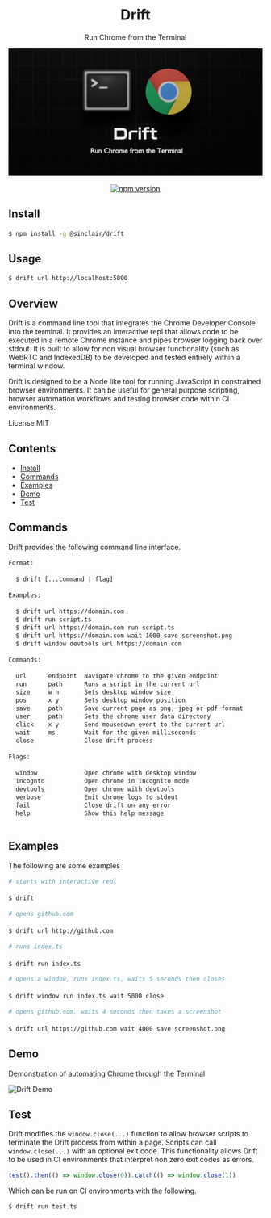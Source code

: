 <div align='center'>

<h1>Drift</h1>

<p>Run Chrome from the Terminal</p>

<img src=".build/assets/drift.png"></img>

[![npm version](https://badge.fury.io/js/%40sinclair%2Fdrift.svg)](https://badge.fury.io/js/%40sinclair%2Fdrift)

</div>

## Install

```bash
$ npm install -g @sinclair/drift 
```

## Usage

```bash
$ drift url http://localhost:5000
```

## Overview

Drift is a command line tool that integrates the Chrome Developer Console into the terminal. It provides an interactive repl that allows code to be executed in a remote Chrome instance and pipes browser logging back over stdout. It is built to allow for non visual browser functionality (such as WebRTC and IndexedDB) to be developed and tested entirely within a terminal window.

Drift is designed to be a Node like tool for running JavaScript in constrained browser environments. It can be useful for general purpose scripting, browser automation workflows and testing browser code within CI environments.

License MIT

## Contents

- [Install](#Install)
- [Commands](#Commands)
- [Examples](#Examples)
- [Demo](#Demo)
- [Test](#Test)


## Commands

Drift provides the following command line interface.

```
Format:

  $ drift [...command | flag]

Examples:

  $ drift url https://domain.com
  $ drift run script.ts
  $ drift url https://domain.com run script.ts
  $ drift url https://domain.com wait 1000 save screenshot.png
  $ drift window devtools url https://domain.com

Commands:

  url      endpoint  Navigate chrome to the given endpoint
  run      path      Runs a script in the current url
  size     w h       Sets desktop window size
  pos      x y       Sets desktop window position
  save     path      Save current page as png, jpeg or pdf format
  user     path      Sets the chrome user data directory
  click    x y       Send mousedown event to the current url
  wait     ms        Wait for the given milliseconds
  close              Close drift process

Flags:

  window             Open chrome with desktop window
  incognto           Open chrome in incognito mode
  devtools           Open chrome with devtools
  verbose            Emit chrome logs to stdout
  fail               Close drift on any error
  help               Show this help message


```

## Examples

The following are some examples

```bash
# starts with interactive repl

$ drift
```
```bash
# opens github.com

$ drift url http://github.com
```

```bash
# runs index.ts

$ drift run index.ts
```

```bash
# opens a window, runs index.ts, waits 5 seconds then closes

$ drift window run index.ts wait 5000 close
```

```bash
# opens github.com, waits 4 seconds then takes a screenshot

$ drift url https://github.com wait 4000 save screenshot.png
```

## Demo

Demonstration of automating Chrome through the Terminal

![Drift Demo](.build/assets/drift.gif "Drift Demo")

## Test

Drift modifies the `window.close(...)` function to allow browser scripts to terminate the Drift process from within a page. Scripts can call `window.close(...)` with an optional exit code. This functionality allows Drift to be used in CI environments that interpret non zero exit codes as errors.

```typescript
test().then(() => window.close(0)).catch(() => window.close(1))
```

Which can be run on CI environments with the following.

```bash
$ drift run test.ts
```

